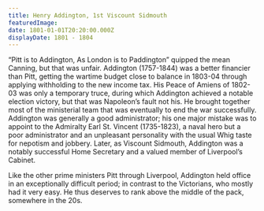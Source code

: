 ```yaml
---
title: Henry Addington, 1st Viscount Sidmouth
featuredImage:
date: 1801-01-01T20:20:00.000Z
displayDate: 1801 - 1804
---
```


“Pitt is to Addington, As London is to Paddington” quipped the mean Canning, but that was unfair. Addington (1757-1844) was a better financier than Pitt, getting the wartime budget close to balance in 1803-04 through applying withholding to the new income tax. His Peace of Amiens of 1802-03 was only a temporary truce, during which Addington achieved a notable election victory, but that was Napoleon’s fault not his. He brought together most of the ministerial team that was eventually to end the war successfully. Addington was generally a good administrator; his one major mistake was to appoint to the Admiralty Earl St. Vincent (1735-1823), a naval hero but a poor administrator and an unpleasant personality with the usual Whig taste for nepotism and jobbery. Later, as Viscount Sidmouth, Addington was a notably successful Home Secretary and a valued member of Liverpool’s Cabinet.

Like the other prime ministers Pitt through Liverpool, Addington held office in an exceptionally difficult period; in contrast to the Victorians, who mostly had it very easy. He thus deserves to rank above the middle of the pack, somewhere in the 20s.
